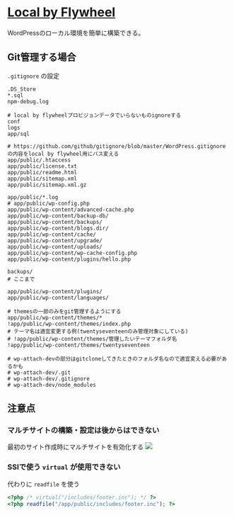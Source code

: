 # [Local by Flywheel](https://localbyflywheel.com/)

WordPressのローカル環境を簡単に構築できる。

## Git管理する場合
`.gitignore` の設定

```
.DS_Store
*.sql
npm-debug.log

# local by flywheelプロビジョンデータでいらないものignoreする
conf
logs
app/sql

# https://github.com/github/gitignore/blob/master/WordPress.gitignore の内容をlocal by flywheel用にパス変える
app/public/.htaccess
app/public/license.txt
app/public/readme.html
app/public/sitemap.xml
app/public/sitemap.xml.gz

app/public/*.log
# app/public/wp-config.php
app/public/wp-content/advanced-cache.php
app/public/wp-content/backup-db/
app/public/wp-content/backups/
app/public/wp-content/blogs.dir/
app/public/wp-content/cache/
app/public/wp-content/upgrade/
app/public/wp-content/uploads/
app/public/wp-content/wp-cache-config.php
app/public/wp-content/plugins/hello.php

backups/
# ここまで

app/public/wp-content/plugins/
app/public/wp-content/languages/

# themesの一部のみをgit管理するようにする
app/public/wp-content/themes/*
!app/public/wp-content/themes/index.php
# テーマ名は適宜変更する例(twentyseventeenのみ管理対象にしている)
# !app/public/wp-content/themes/管理したいテーマフォルダ名
!app/public/wp-content/themes/twentyseventeen

# wp-attach-devの部分はgitcloneしてきたときのフォルダ名なので適宜変える必要があるかも
# wp-attach-dev/.git
# wp-attach-dev/.gitignore
# wp-attach-dev/node_modules
```

## 注意点 

### マルチサイトの構築・設定は後からはできない
最初のサイト作成時にマルチサイトを有効化する
![](/tool.flywheel1.png)

### SSIで使う `virtual` が使用できない
代わりに `readfile` を使う

```php
<?php /* virtual("/includes/footer.inc"); */ ?>
<?php readfile("/app/public/includes/footer.inc"); ?>
```
